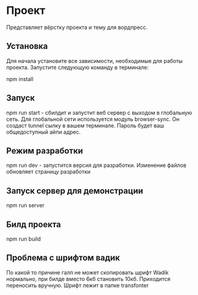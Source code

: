 # Проект

Представляет вёрстку проекта и тему для вордпресс.

## Установка

Для начала установите все зависимости, необходимые для работы проекта. Запустите следующую команду в терминале:

npm install

## Запуск

npm run start - сбилдит и запустит веб сервер с выходом в глобальную сеть.
Для глобальной сети используется модуль browser-sync.
Он создаст tunnel сылку в вашем терминале. Пароль будет ваш общедоступный айпи адрес.

## Режим разработки

npm run dev - запустится версия для разработки. Изменение файлов обновляет страницу разработки

## Запуск сервер для демонстрации

npm run server

## Билд проекта

npm run build

## Проблема с шрифтом вадик

По какой то причине галп не может скопировать шрифт Wadik нормально, при билде вместо 6кб становить 10кб. Приходится переносить вручную. Шрифт лежит в папке transfonter
